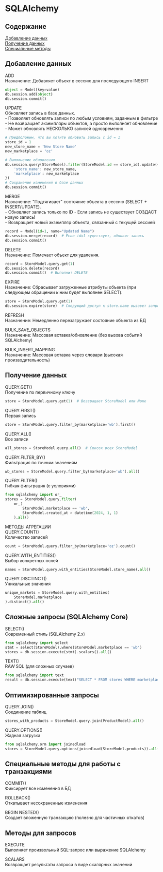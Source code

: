 # SQLAlchemy

## Содержание  
[Добавление данных](#Добавление-данных)  
[Получение данных](#Получение-данных)  
[Специальные методы](#Специальные-методы)  


## Добавление данных  
ADD   
Назначение: Добавляет объект в сессию для последующего INSERT  
```python
object = Model(key=value)  
db.session.add(object)  
db.session.commit()
```

UPDATE  
Обновляет запись в базе данных.  
    - Позволяет обновлять записи по любым условиям, заданным в фильтре  
    - Не возвращает экземпляры объектов, а просто выполняет обновление  
    - Может обновлять НЕСКОЛЬКО записей одновременно  
```python
# Предположим, что вы хотите обновить запись с id = 1
store_id = 1
new_store_name = 'New Store Name'
new_marketplace = 'oz'

# Выполнение обновления
db.session.query(StoreModel).filter(StoreModel.id == store_id).update({
    'store_name': new_store_name,
    'marketplace': new_marketplace
})
# Сохранение изменений в базе данных
db.session.commit()
```


MERGE  
Назначение: "Подтягивает" состояние объекта в сессию (SELECT + INSERT/UPDATE).  
    - Обновляет запись только по ID
    - Если запись не существует СОЗДАСТ новую запись!  
    - Возвращает новый экземпляр объекта, связанный с текущей сессией
```python
record = Model(id=1, name="Updated Name")
db.session.merge(record)  # Если id=1 существует, обновит запись
db.session.commit()
```

DELETE   
Назначение: Помечает объект для удаления.
```python
record = StoreModel.query.get(1)
db.session.delete(record)
db.session.commit()  # Выполнит DELETE
```

EXPIRE   
Назначение: Сбрасывает загруженные атрибуты объекта (при следующем обращении к ним будет выполнен SELECT).
```python
store = StoreModel.query.get(1)
db.session.expire(store)  # Следующий доступ к store.name вызовет запрос к БД
```


REFRESH  
Назначение: Немедленно перезагружает состояние объекта из БД

BULK_SAVE_OBJECTS  
Назначение: Массовая вставка/обновление (без вызова событий SQLAlchemy)

BULK_INSERT_MAPPING  
Назначение: Массовая вставка через словари (высокая производительность)



## Получение данных
QUERY.GET()    
Получение по первичному ключу
```python
store = StoreModel.query.get(1)  # Возвращает StoreModel или None
```


QUERY.FIRST()  
Первая запись
```python 
store = StoreModel.query.filter_by(marketplace='wb').first()
```


QUERY.ALL()  
Все записи
```python
all_stores = StoreModel.query.all()  # Список всех StoreModel
```


QUERY.FILTER_BY()  
Фильтрация по точным значениям
```python
wb_stores = StoreModel.query.filter_by(marketplace='wb').all()
```


QUERY.FILTER()  
Гибкая фильтрация (с условиями)
```python
from sqlalchemy import or_
stores = StoreModel.query.filter(
    or_(
        StoreModel.marketplace == 'wb',
        StoreModel.created_at > datetime(2024, 1, 1)
    ).all()
```


МЕТОДЫ АГРЕГАЦИИ  
QUERY.COUNT()  
Количество записей
```python
count = StoreModel.query.filter_by(marketplace='oz').count()
```


QUERY.WITH_ENTITIES()  
Выбор конкретных полей  
```python 
names = StoreModel.query.with_entities(StoreModel.store_name).all()
```


QUERY.DISCTINCT()  
Уникальные значения   
```python 
unique_markets = StoreModel.query.with_entities(
    StoreModel.marketplace
).distinct().all()
```


## Сложные запросы (SQLAlchemy Core)
SELECT()  
Современный стиль (SQLAlchemy 2.x)  
```python
from sqlalchemy import select
stmt = select(StoreModel).where(StoreModel.marketplace == 'wb')
stores = db.session.execute(stmt).scalars().all()
```


TEXT()  
RAW SQL (для сложных случаев)   
```python
from sqlalchemy import text
result = db.session.execute(text("SELECT * FROM stores WHERE marketplace='oz'"))
```


## Оптимизированные запросы
QUERY.JOIN()  
Соединение таблиц  
```python
stores_with_products = StoreModel.query.join(ProductModel).all()
```


QUERY.OPTIONS()  
Жадная загрузка   
```python
from sqlalchemy.orm import joinedload
stores = StoreModel.query.options(joinedload(StoreModel.products)).all()
```



## Специальные методы для работы с транзакциями
COMMIT()     
Фиксирует все изменения в БД    
  
ROLLBACK()     
Откатывает несохраненные изменения    
  
BEGIN NESTED()    
Создает вложенную транзакцию (полезно для частичных откатов)    



## Методы для запросов
EXECUTE  
Выполняет произвольный SQL-запрос или выражение SQLAlchemy  

SCALARS  
Возвращает результаты запроса в виде скалярных значений  



